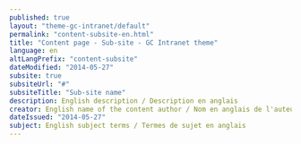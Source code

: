 ```yaml
---
published: true
layout: "theme-gc-intranet/default"
permalink: "content-subsite-en.html"
title: "Content page - Sub-site - GC Intranet theme"
language: en
altLangPrefix: "content-subsite"
dateModified: "2014-05-27"
subsite: true
subsiteUrl: "#"
subsiteTitle: "Sub-site name"
description: English description / Description en anglais
creator: English name of the content author / Nom en anglais de l'auteur du contenu
dateIssued: "2014-05-27"
subject: English subject terms / Termes de sujet en anglais
---
```


